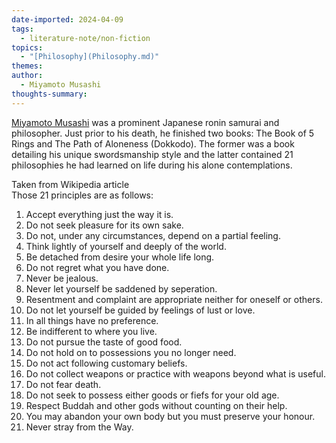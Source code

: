 ```yaml
---  
date-imported: 2024-04-09  
tags:  
  - literature-note/non-fiction  
topics:  
  - "[Philosophy](Philosophy.md)"  
themes:   
author:  
  - Miyamoto Musashi  
thoughts-summary:   
---  
```

  
[Miyamoto Musashi](Miyamoto%20Musashi.md) was a prominent Japanese ronin samurai and philosopher. Just prior to his death, he finished two books: The Book of 5 Rings and The Path of Aloneness (Dokkodo). The former was a book detailing his unique swordsmanship style and the latter contained 21 philosophies he had learned on life during his alone contemplations.  
  
Taken from Wikipedia article  
Those 21 principles are as follows:  
1. Accept everything just the way it is.  
2. Do not seek pleasure for its own sake.  
3. Do not, under any circumstances, depend on a partial feeling.  
4. Think lightly of yourself and deeply of the world.  
5. Be detached from desire your whole life long.  
6. Do not regret what you have done.  
7. Never be jealous.  
8. Never let yourself be saddened by seperation.   
9. Resentment and complaint are appropriate neither for oneself or others.  
10. Do not let yourself be guided by feelings of lust or love.  
11. In all things have no preference.  
12. Be indifferent to where you live.  
13. Do not pursue the taste of good food.  
14. Do not hold on to possessions you no longer need.  
15. Do not act following customary beliefs.  
16. Do not collect weapons or practice with weapons beyond what is useful.  
17. Do not fear death.  
18. Do not seek to possess either goods or fiefs for your old age.  
19. Respect Buddah and other gods without counting on their help.  
20. You may abandon your own body but you must preserve your honour.  
21. Never stray from the Way.  
